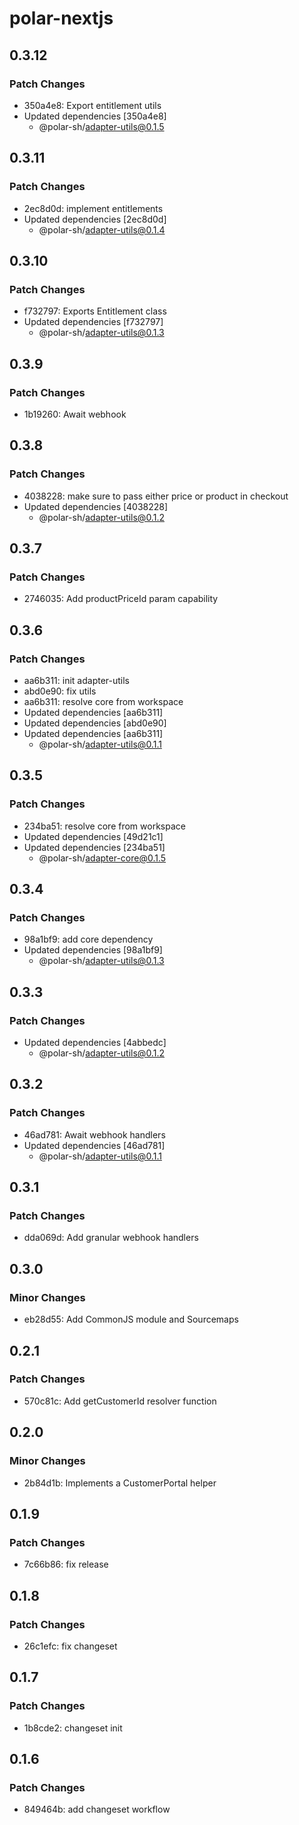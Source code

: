 # polar-nextjs

## 0.3.12

### Patch Changes

- 350a4e8: Export entitlement utils
- Updated dependencies [350a4e8]
  - @polar-sh/adapter-utils@0.1.5

## 0.3.11

### Patch Changes

- 2ec8d0d: implement entitlements
- Updated dependencies [2ec8d0d]
  - @polar-sh/adapter-utils@0.1.4

## 0.3.10

### Patch Changes

- f732797: Exports Entitlement class
- Updated dependencies [f732797]
  - @polar-sh/adapter-utils@0.1.3

## 0.3.9

### Patch Changes

- 1b19260: Await webhook

## 0.3.8

### Patch Changes

- 4038228: make sure to pass either price or product in checkout
- Updated dependencies [4038228]
  - @polar-sh/adapter-utils@0.1.2

## 0.3.7

### Patch Changes

- 2746035: Add productPriceId param capability

## 0.3.6

### Patch Changes

- aa6b311: init adapter-utils
- abd0e90: fix utils
- aa6b311: resolve core from workspace
- Updated dependencies [aa6b311]
- Updated dependencies [abd0e90]
- Updated dependencies [aa6b311]
  - @polar-sh/adapter-utils@0.1.1

## 0.3.5

### Patch Changes

- 234ba51: resolve core from workspace
- Updated dependencies [49d21c1]
- Updated dependencies [234ba51]
  - @polar-sh/adapter-core@0.1.5

## 0.3.4

### Patch Changes

- 98a1bf9: add core dependency
- Updated dependencies [98a1bf9]
  - @polar-sh/adapter-utils@0.1.3

## 0.3.3

### Patch Changes

- Updated dependencies [4abbedc]
  - @polar-sh/adapter-utils@0.1.2

## 0.3.2

### Patch Changes

- 46ad781: Await webhook handlers
- Updated dependencies [46ad781]
  - @polar-sh/adapter-utils@0.1.1

## 0.3.1

### Patch Changes

- dda069d: Add granular webhook handlers

## 0.3.0

### Minor Changes

- eb28d55: Add CommonJS module and Sourcemaps

## 0.2.1

### Patch Changes

- 570c81c: Add getCustomerId resolver function

## 0.2.0

### Minor Changes

- 2b84d1b: Implements a CustomerPortal helper

## 0.1.9

### Patch Changes

- 7c66b86: fix release

## 0.1.8

### Patch Changes

- 26c1efc: fix changeset

## 0.1.7

### Patch Changes

- 1b8cde2: changeset init

## 0.1.6

### Patch Changes

- 849464b: add changeset workflow
